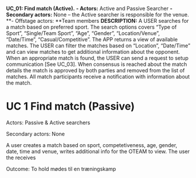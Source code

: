
**UC_01: Find match (Active).**
**-	Actors:** Active and Passive Searcher
**-	Secondary actors:** None – the Active searcher is responsible for the venue.
**-	Offstage actors: **Team members
**DESCRIPTION:**
A USER searches for a match based on preferred sport. The search options covers “Type of Sport”, “Single/Team Sport”, “Age”, “Gender”, “Location/Venue”, “Date/Time”, “Casual/Competitive”.
The APP returns a view of available matches. The USER can filter the matches based on “Location”, “Date/Time” and can view matches to get additional information about the opponent. When an appropriate match is found, the USER can send a request to setup communication [See UC_03].
When consensus is reached about the match details the match is approved by both parties and removed from the list of matches. All match participants receive a notification with information about the match.

# UC 1 Find match (Passive)
Actors: Passive & Active searchers

Secondary actors: None

A user creates a match based on sport, competetiveness, age, gender, date, time and venue, writes additional info for the OTEAM to view.
The user the receives 

Outcome: To hold mødes til en træningskamp
